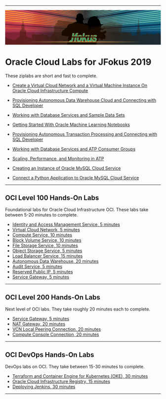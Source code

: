 
----

<img align="center" src="JFokus2019.JPG" width = "956px">

# Oracle Cloud Labs for JFokus 2019 #

These ziplabs are short and fast to complete.

+ [Create a Virtual Cloud Network and a Virtual Machine Instance On Oracle Cloud Infrastructure Compute](https://github.com/oracle/learning-library/blob/master/ziplabs/oci-vm)
+ [Provisioning Autonomous Data Warehouse Cloud and Connecting with SQL Developer](https://github.com/oracle/learning-library/blob/master/ziplabs/adw-provisioning)
+ [Working with Database Services and Sample Data Sets](https://github.com/oracle/learning-library/tree/master/ziplabs/adw-services)
+ [Getting Started With Oracle Machine Learning Notebooks](https://github.com/oracle/learning-library/blob/master/ziplabs/adw-machine-learning)
+ [Provisioning Autonomous Transaction Processing and Connecting with SQL Developer](https://github.com/oracle/learning-library/blob/master/ziplabs/atp-provisioning)
+ [Working with Database Services and ATP Consumer Groups](https://github.com/oracle/learning-library/blob/master/ziplabs/atp-services)
+ [Scaling, Performance, and Monitoring in ATP](https://github.com/oracle/learning-library/blob/master/ziplabs/atp-scaling)

+ [Creating an Instance of Oracle MySQL Cloud Service](https://github.com/oracle/learning-library/blob/master/ziplabs/mysql-instance)
+ [Connect a Python Application to Oracle MySQL Cloud Service](https://github.com/oracle/learning-library/blob/master/ziplabs/python-mysql-accs)

----

## OCI Level 100 Hands-On Labs ##

Foundational labs for Oracle Cloud Infrastructure OCI.
These labs take between 5-20 minutes to complete.

+ [Identity and Access Management Service, 5 minutes](https://github.com/oracle/learning-library/blob/master/oci-library/L100-LAB/Identity_Access_Management/IAM_HOL.md)
+ [Virtual Cloud Network, 5 minutes](https://github.com/oracle/learning-library/blob/master/oci-library/L100-LAB/Virtual_Cloud_Network/VCN_HOL.md)
+ [Compute Service, 10 minutes](https://github.com/oracle/learning-library/blob/master/oci-library/L100-LAB/Compute_Services/Compute_HOL.md)
+ [Block Volume Service, 10 minutes](https://github.com/oracle/learning-library/blob/master/oci-library/L100-LAB/Block_Volume/Block_Volume_HOL.md)
+ [File Storage Service, 10 minutes](https://github.com/oracle/learning-library/blob/master/oci-library/L100-LAB/File_Storage_Service/FSS_HOL.md)
+ [Object Storage Service, 5 minutes](https://github.com/oracle/learning-library/blob/master/oci-library/L100-LAB/Object_Storage/ObjectStorage_HOL.md)
+ [Load Balancer Service, 15 minutes](https://github.com/oracle/learning-library/blob/master/oci-library/L100-LAB/Load_Balancer/load_balancer.md)
+ [Autonomous Data Warehouse, 20 minutes](https://github.com/oracle/learning-library/blob/master/oci-library/L100-LAB/Autonomous_Data_Warehouse/ADW_HOL.md)
+ [Audit Service, 5 minutes](https://github.com/oracle/learning-library/blob/master/oci-library/L100-LAB/Audit_Service/AUDIT_HOL.md)
+ [Reserved Public IP, 5 minutes](https://github.com/oracle/learning-library/blob/master/oci-library/L100-LAB/Using_Reserved_Public_IP/Reserved_Public_IP_HOL.md)
+ [Service Gateway, 5 minutes](https://github.com/oracle/learning-library/blob/master/oci-library/L100-LAB/Using_Service_Gateway/Using_Service_Gateway_HOL.md)

----

## OCI Level 200 Hands-On Labs ##

Next level of OCI labs. They take roughly 20 minutes each to complete.

+ [Service Gateway, 5 minutes](https://github.com/oracle/learning-library/blob/master/oci-library/L100-LAB/Using_Service_Gateway/Using_Service_Gateway_HOL.md)
+ [NAT Gateway, 20 minutes](https://github.com/oracle/learning-library/blob/master/oci-library/L200-LAB/NAT_Gateway/nat_gateway.md)
+ [VCN Local Peering Connection, 20 minutes](https://github.com/oracle/learning-library/blob/master/oci-library/L200-LAB/VCN_Local_Peering/vcn_local_peering.md)
+ [Compute Console Connection, 20 minutes](https://github.com/oracle/learning-library/blob/master/oci-library/L200-LAB/Compute-Console-Connection/HOL-Console-Connection.md)

----

## OCI DevOps Hands-On Labs ## 

DevOps labs on OCI. They take between 15-30 minutes to complete.

+ [Terraform and Container Engine for Kubernetes (OKE), 30 minutes](https://github.com/oracle/learning-library/blob/master/oci-library/DevOps/Terraform-and-OKE-LAB/tf_oke_hol.md)
+ [Oracle Cloud Infrastructure Registry, 15 minutes](https://github.com/oracle/learning-library/blob/master/oci-library/DevOps/Container_Registry/Container_Registry_HOL.md)
+ [Deploying Jenkins, 30 minutes](https://github.com/oracle/learning-library/blob/master/oci-library/DevOps/Deploying_Jenkins/Deploying_Jenkins_HOL.md)

----